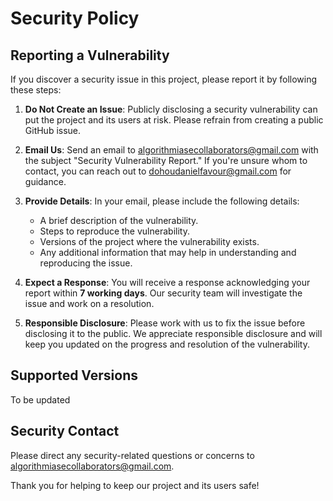 # Security Policy

## Reporting a Vulnerability

If you discover a security issue in this project, please report it by following these steps:

1. **Do Not Create an Issue**: Publicly disclosing a security vulnerability can put the project and its users at risk. Please refrain from creating a public GitHub issue.

2. **Email Us**: Send an email to algorithmiasecollaborators@gmail.com with the subject "Security Vulnerability Report." If you're unsure whom to contact, you can reach out to dohoudanielfavour@gmail.com for guidance.

3. **Provide Details**: In your email, please include the following details:

   - A brief description of the vulnerability.
   - Steps to reproduce the vulnerability.
   - Versions of the project where the vulnerability exists.
   - Any additional information that may help in understanding and reproducing the issue.

4. **Expect a Response**: You will receive a response acknowledging your report within <strong>7 working days</strong>. Our security team will investigate the issue and work on a resolution.

5. **Responsible Disclosure**: Please work with us to fix the issue before disclosing it to the public. We appreciate responsible disclosure and will keep you updated on the progress and resolution of the vulnerability.

## Supported Versions
To be updated
<!-- This section can detail which versions of the project are currently supported for security updates and fixes. You may also specify end-of-life dates for older versions. -->

## Security Contact

Please direct any security-related questions or concerns to algorithmiasecollaborators@gmail.com.

Thank you for helping to keep our project and its users safe!
